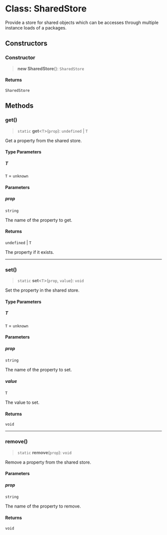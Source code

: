 # Class: SharedStore

Provide a store for shared objects which can be accesses through multiple
instance loads of a packages.

## Constructors

### Constructor

> **new SharedStore**(): `SharedStore`

#### Returns

`SharedStore`

## Methods

### get()

> `static` **get**\<`T`\>(`prop`): `undefined` \| `T`

Get a property from the shared store.

#### Type Parameters

##### T

`T` = `unknown`

#### Parameters

##### prop

`string`

The name of the property to get.

#### Returns

`undefined` \| `T`

The property if it exists.

***

### set()

> `static` **set**\<`T`\>(`prop`, `value`): `void`

Set the property in the shared store.

#### Type Parameters

##### T

`T` = `unknown`

#### Parameters

##### prop

`string`

The name of the property to set.

##### value

`T`

The value to set.

#### Returns

`void`

***

### remove()

> `static` **remove**(`prop`): `void`

Remove a property from the shared store.

#### Parameters

##### prop

`string`

The name of the property to remove.

#### Returns

`void`

